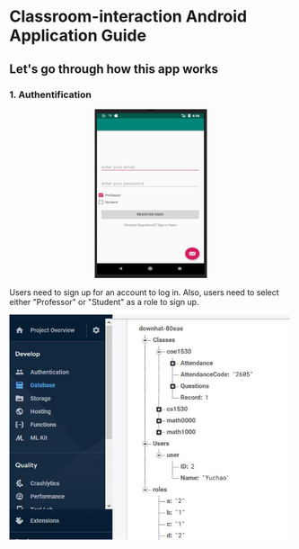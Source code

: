 <h1>Classroom-interaction Android Application Guide</h1>
<h2> Let's go through how this app works</h2>

<h3>1. Authentification</h3>

<p align="center">
<img src="https://github.com/yuw72/classroom-interaction-android-app/blob/master/images/login.JPG" height="300" width="200">
</p>
<p> Users need to sign up for an account to log in. Also, users need to select either "Professor" or "Student" as a role to sign up.</p>


<img src="https://github.com/yuw72/classroom-interaction-android-app/blob/master/images/database.JPG" height="400" width="500">
